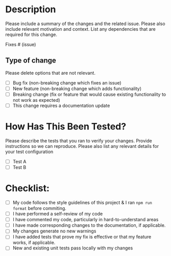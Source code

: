 # Description

Please include a summary of the changes and the related issue. Please also include relevant motivation and context. List any dependencies that are required for this change.

Fixes # (issue)

## Type of change

Please delete options that are not relevant.

- [ ] Bug fix (non-breaking change which fixes an issue)
- [ ] New feature (non-breaking change which adds functionality)
- [ ] Breaking change (fix or feature that would cause existing functionality to not work as expected)
- [ ] This change requires a documentation update

# How Has This Been Tested?

Please describe the tests that you ran to verify your changes. Provide instructions so we can reproduce. Please also list any relevant details for your test configuration

- [ ] Test A
- [ ] Test B

# Checklist:

- [ ] My code follows the style guidelines of this project & I ran `npm run format` before commiting.
- [ ] I have performed a self-review of my code
- [ ] I have commented my code, particularly in hard-to-understand areas
- [ ] I have made corresponding changes to the documentation, if applicable.
- [ ] My changes generate no new warnings
- [ ] I have added tests that prove my fix is effective or that my feature works, if applicable.
- [ ] New and existing unit tests pass locally with my changes
